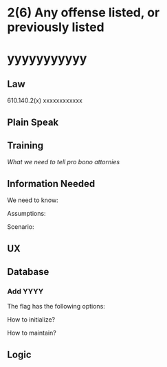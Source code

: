 #  2(6)  Any offense listed, or previously listed
# yyyyyyyyyyy

## Law

610.140.2(x) xxxxxxxxxxxx


## Plain Speak

## Training

*What we need to tell pro bono attornies*

## Information Needed

We need to know:

Assumptions:

Scenario:

## UX

## Database

### Add YYYY

The flag has the following options:

How to initialize?

How to maintain?

## Logic
